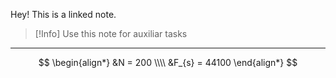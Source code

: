 Hey! This is a linked note.

>[!Info]
>Use this note for auxiliar tasks

---




$$
\begin{align*}
	&N = 200 \\\\
	&F_{s} = 44100
\end{align*}
$$

